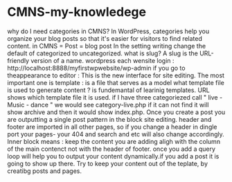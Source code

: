 # CMNS-my-knowledege

why do I need categories in CMNS? In WordPress, categories help you organize your blog posts so that it's easier for visitors to find related content.
in CMNS = Post = blog post
In the setting writing change the default of categorized to uncategorized.
what is slug? 
A slug is the URL-friendly version of a name.
wordpress each wensite login : http://localhost:8888/myfirstwpwebsite/wp-admin
if you go to theappearance to editor : This is the new interface for site editing. 
The most important one is template : is a file that serves as a model
what template file is used to generate content ? is fundemantal of learinig templates.
URL shows which template file it is used.
if I have three categoriezed call " live - Music - dance " we would see category-live.php if it can not find it will show archive and then it would show index.php.
Once you create a post you are outputting a single post pattern in the block site editing.
header and footer are imported in all other pages, so if you change a header in dingle port your pages- your 404 and search and etc will also change accordingly.
Inner block means : keep the content you are adding aligh with the column of the main contenct not with the header of footer. 
once you add a query loop will help you to output your content dynamically.if you add a post it is going to show up there.
Try to keep your content out of the teplate, by creatibg posts and pages.
